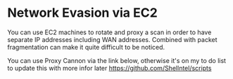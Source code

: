 # Network Evasion via EC2

You can use EC2 machines to rotate and proxy a scan in order to have separate IP addresses including WAN addresses. Combined with packet fragmentation can make it quite difficult to be noticed. 

You can use Proxy Cannon via the link below, otherwise it's on my to do list to update this with more infor later
https://github.com/Shellntel/scripts
